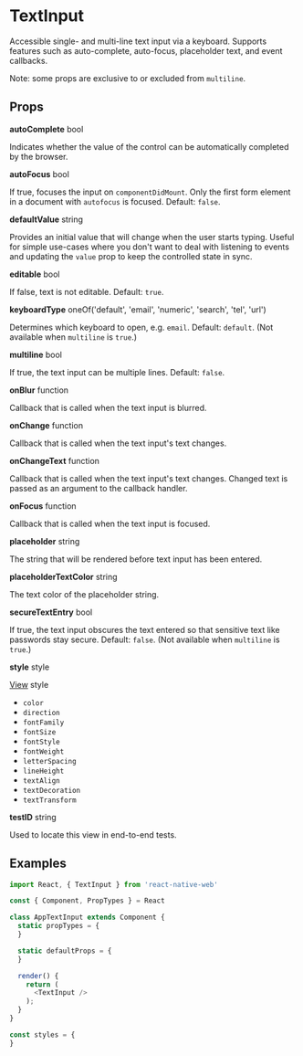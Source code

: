 # TextInput

Accessible single- and multi-line text input via a keyboard. Supports features
such as auto-complete, auto-focus, placeholder text, and event callbacks.

Note: some props are exclusive to or excluded from `multiline`.

## Props

**autoComplete** bool

Indicates whether the value of the control can be automatically completed by the browser.

**autoFocus** bool

If true, focuses the input on `componentDidMount`. Only the first form element
in a document with `autofocus` is focused. Default: `false`.

**defaultValue** string

Provides an initial value that will change when the user starts typing. Useful
for simple use-cases where you don't want to deal with listening to events and
updating the `value` prop to keep the controlled state in sync.

**editable** bool

If false, text is not editable. Default: `true`.

**keyboardType** oneOf('default', 'email', 'numeric', 'search', 'tel', 'url')

Determines which keyboard to open, e.g. `email`. Default: `default`. (Not
available when `multiline` is `true`.)

**multiline** bool

If true, the text input can be multiple lines. Default: `false`.

**onBlur** function

Callback that is called when the text input is blurred.

**onChange** function

Callback that is called when the text input's text changes.

**onChangeText** function

Callback that is called when the text input's text changes. Changed text is
passed as an argument to the callback handler.

**onFocus** function

Callback that is called when the text input is focused.

**placeholder** string

The string that will be rendered before text input has been entered.

**placeholderTextColor** string

The text color of the placeholder string.

**secureTextEntry** bool

If true, the text input obscures the text entered so that sensitive text like
passwords stay secure. Default: `false`. (Not available when `multiline` is `true`.)

**style** style

[View](docs/components/View) style

+ `color`
+ `direction`
+ `fontFamily`
+ `fontSize`
+ `fontStyle`
+ `fontWeight`
+ `letterSpacing`
+ `lineHeight`
+ `textAlign`
+ `textDecoration`
+ `textTransform`

**testID** string

Used to locate this view in end-to-end tests.

## Examples

```js
import React, { TextInput } from 'react-native-web'

const { Component, PropTypes } = React

class AppTextInput extends Component {
  static propTypes = {
  }

  static defaultProps = {
  }

  render() {
    return (
      <TextInput />
    );
  }
}

const styles = {
}
```
